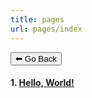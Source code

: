 ```yaml
---
title: pages
url: pages/index
---
```

<form>
 <input type="button" value="⬅ Go Back" onclick="history.back()">
</form>

#### 1. [Hello, World!](hello-world)
